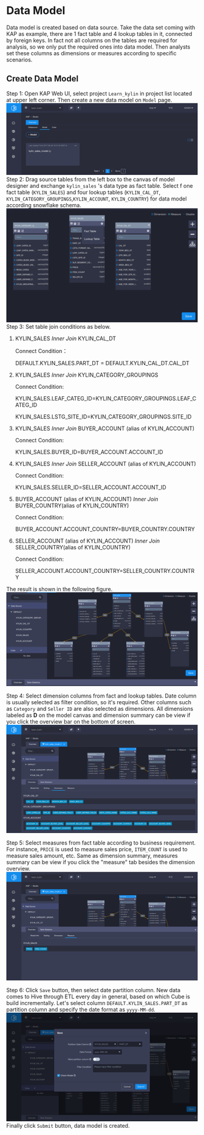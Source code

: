 # Data Model

Data model is created based on data source. Take the data set coming with KAP as example, there are 1 fact table and 4 lookup tables in it, connected by foreign keys. In fact not all columns on the tables are required for analysis, so we only put the required ones into data model. Then analysts set these columns as dimensions or measures according to specific scenarios.

## Create Data Model

Step 1: Open KAP Web UI, select project `Learn_kylin` in project list located at upper left corner. Then create a new data model on `Model` page.![](images/datamodel_1.png)Step 2: Drag source tables from the left box to the canvas of model designer and exchange `kylin_sales` 's data type as fact table. Select f one fact table (`KYLIN_SALES`) and four lookup tables (`KYLIN_CAL_DT`, `KYLIN_CATEGORY_GROUPINGS`,`KYLIN_ACCOUNT`, `KYLIN_COUNTRY`) for data model according snowflake schema. ![](images/datamodel_2.png)Step 3: Set table join conditions as below.

1. KYLIN_SALES *Inner Join* KYLIN\_CAL\_DT 

   Connect Condition：

   DEFAULT.KYLIN\_SALES.PART_DT = DEFAULT.KYLIN\_CAL\_DT.CAL\_DT

2. KYLIN_SALES *Inner Join* KYLIN\_CATEGORY_GROUPINGS 

   Connect Condition: 

   KYLIN_SALES.LEAF_CATEG_ID=KYLIN\_CATEGORY\_GROUPINGS.LEAF_CATEG_ID

   KYLIN_SALES.LSTG_SITE_ID=KYLIN\_CATEGORY\_GROUPINGS.SITE_ID 

3. KYLIN_SALES *Inner Join* BUYER_ACCOUNT (alias of KYLIN_ACCOUNT)

   Connect Condition: 

   KYLIN_SALES.BUYER_ID=BUYER_ACCOUNT.ACCOUNT_ID 

4. KYLIN_SALES *Inner Join* SELLER_ACCOUNT (alias of KYLIN_ACCOUNT) 

   Connect Condition: 

   KYLIN_SALES.SELLER_ID=SELLER_ACCOUNT.ACCOUNT_ID 

5. BUYER_ACCOUNT (alias of KYLIN_ACCOUNT) *Inner Join* BUYER_COUNTRY(alias of KYLIN\_COUNTRY) 

   Connect Condition: 

   BUYER_ACCOUNT.ACCOUNT_COUNTRY=BUYER_COUNTRY.COUNTRY 

6. SELLER_ACCOUNT (alias of KYLIN_ACCOUNT) *Inner Join* SELLER_COUNTRY(alias of KYLIN\_COUNTRY)

   Connect Condition: 

   SELLER_ACCOUNT.ACCOUNT_COUNTRY=SELLER_COUNTRY.COUNTRY

The result is shown in the following figure.![](images/datamodel_3.png)

Step 4: Select dimension columns from fact and lookup tables. Date column is usually selected as filter condition, so it's required. Other columns such as `Category` and `Seller ID` are also selected as dimensions. All dimensions labeled as **D** on the model canvas and dimension summary can be view if you click the overview bar on the bottom of screen. ![](images/datamodel_4.png)

Step 5: Select measures from fact table according to business requirement. For instance, `PRICE` is used to measure sales price, `ITEM_COUNT` is used to measure sales amount, etc. Same as dimension summary, measures summary can be view if you click the "measure" tab besides the dimension overview.![](images/datamodel_5.png)

Step 6: Click `Save` button, then select date partition column. New data comes to Hive through ETL every day in general, based on which Cube is build incrementally. Let's select column `DEFAULT.KYLIN_SALES.PART_DT` as partition column and specify the date format as `yyyy-MM-dd`.![](images/datamodel_6.png)Finally click `Submit` button, data model is created.